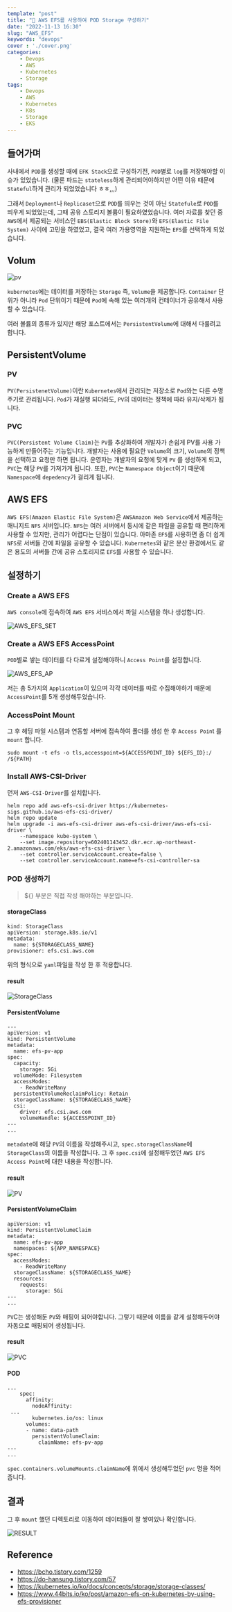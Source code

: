 ```yaml
---
template: "post"
title: "📁 AWS EFS를 사용하여 POD Storage 구성하기"
date: "2022-11-13 16:30"
slug: "AWS_EFS"
keywords: "devops"
cover : './cover.png'
categories: 
    - Devops
    - AWS
    - Kubernetes
    - Storage
tags:
    - Devops
    - AWS
    - Kubernetes
    - K8s
    - Storage
    - EKS
---
```



## 들어가며

사내에서 `POD`를 생성할 때에 `EFK Stack`으로 구성하기전, `POD`별로 `log`를 저장해야할 이슈가 있었습니다. (물론 파드는 `stateless`하게 관리되어야하지만 어떤 이유 때문에 `Stateful`하게 관리가 되었었습니다 ㅎㅎ,,,)

그래서 `Deployment`나 `Replicaset`으로 `POD`를 띄우는 것이 아닌 `Statefule`로 `POD`를 띄우게 되었었는데, 그때 공유 스토리지 볼륨이 필요하였었습니다. 여러 자료를 찾던 중 `AWS`에서 제공되는 서비스인 `EBS(Elastic Block Store)`와 `EFS(Elastic File System)` 사이에 고민을 하였었고, 결국 여러 가용영역을 지원하는 `EFS`를 선택하게 되었습니다.

## Volum

![pv](./pv.png)

`kubernetes`에는 데이터를 저장하는 `Storage` 즉, `Volume`을 제공합니다. `Container` 단위가 아니라 `Pod` 단위이기 때문에 `Pod`에 속해 있는 여러개의 컨테이너가 공유해서 사용할 수 있습니다.

여러 볼륨의 종류가 있지만 해당 포스트에서는 `PersistentVolume`에 대해서 다룰려고 합니다.


## PersistentVolume

### PV
`PV(PersistenetVolume)`이란 `Kubernetes`에서 관리되는 저장소로 `Pod`와는 다른 수명 주기로 관리됩니다. `Pod`가 재실행 되더라도, `PV`의 데이터는 정책에 따라 유지/삭제가 됩니다.

### PVC
`PVC(Persistent Volume Claim)`는 `PV`를 추상화하여 개발자가 손쉽게 PV를 사용 가능하게 만들어주는 기능입니다. 개발자는 사용에 필요한 `Volume`의 크기, `Volume`의 정책을 선택하고 요청만 하면 됩니다. 운영자는 개발자의 요청에 맞게 `PV` 를 생성하게 되고, `PVC`는 해당 `PV`를 가져가게 됩니다.
또한, `PVC`는 `Namespace Object`이기 때문에 `Namespace`에 `depedency`가 걸리게 됩니다.


## AWS EFS
`AWS EFS(Amazon Elastic File System)`은 `AWSAmazon Web Service`에서 제공하는 매니지드 `NFS` 서버입니다. `NFS`는 여러 서버에서 동시에 같은 파일을 공유할 때 편리하게 사용할 수 있지만, 관리가 어렵다는 단점이 있습니다. 아마존 `EFS`를 사용하면 좀 더 쉽게 `NFS`로 서버들 간에 파일을 공유할 수 있습니다. `Kubernetes`와 같은 분산 환경에서도 같은 용도의 서버들 간에 공유 스토리지로 `EFS`를 사용할 수 있습니다. 




## 설정하기

### Create a AWS EFS 
`AWS console`에 접속하여 `AWS EFS` 서비스에서 파일 시스템을 하나 생성합니다.

![AWS_EFS_SET](./AWS_EFS_SET.png)

### Create a AWS EFS AccessPoint
`POD`별로 쌓는 데이터를 다 다르게 설정해야하니 `Access Point`를 설정합니다.


![AWS_EFS_AP](./AWS_EFS_AP.png)

저는 총 5가지의 `Application`이 있으며 각각 데이터를 따로 수집해야하기 때문에 `AccessPoint`를 5개 생성해두었습니다.


### AccessPoint Mount

그 후 헤딩 파일 시스템과 연동할 서버에 접속하여 폴더를 생성 한 후 `Access Poin`t 를 `mount` 합니다.

```
sudo mount -t efs -o tls,accesspoint=${ACCESSPOINT_ID} ${EFS_ID}:/ /${PATH}
```

### Install  AWS-CSI-Driver 

먼저 `AWS-CSI-Driver`를 설치합니다.

```
helm repo add aws-efs-csi-driver https://kubernetes-sigs.github.io/aws-efs-csi-driver/
helm repo update
helm upgrade -i aws-efs-csi-driver aws-efs-csi-driver/aws-efs-csi-driver \
    --namespace kube-system \
    --set image.repository=602401143452.dkr.ecr.ap-northeast-2.amazonaws.com/eks/aws-efs-csi-driver \
    --set controller.serviceAccount.create=false \
    --set controller.serviceAccount.name=efs-csi-controller-sa

```



### POD 생성하기

> ${} 부분은 직접 작성 해야하는 부분입니다.

#### storageClass
```
kind: StorageClass
apiVersion: storage.k8s.io/v1
metadata:
  name: ${STORAGECLASS_NAME}
provisioner: efs.csi.aws.com
```
위의 형식으로 `yaml`파일을 작성 한 후 적용합니다.

#### result

![StorageClass](./StoageClass.png)


#### PersistentVolume
```
---
apiVersion: v1
kind: PersistentVolume
metadata:
  name: efs-pv-app
spec:
  capacity:
    storage: 5Gi
  volumeMode: Filesystem
  accessModes:
    - ReadWriteMany
  persistentVolumeReclaimPolicy: Retain
  storageClassName: ${STORAGECLASS_NAME}
  csi:
    driver: efs.csi.aws.com
    volumeHandle: ${ACCESSPOINT_ID}
---
...
```

`metadat`e에 해당 `PV`의 이름을 작성해주시고, `spec.storageClassName`에 `StorageClass`의 이름을 작성합니다.
그 후 `spec.csi`에 설정해두었던 `AWS EFS Access Point`에 대한 내용을 작성합니다.

#### result

![PV](./PersisteneVolume.png)


#### PersistentVolumeClaim
```
apiVersion: v1
kind: PersistentVolumeClaim
metadata:
  name: efs-pv-app
  namespaces: ${APP_NAMESPACE}
spec:
  accessModes:
    - ReadWriteMany
  storageClassName: ${STORAGECLASS_NAME}
  resources:
    requests:
      storage: 5Gi
---
...
```

`PV`C는 생성해둔 `PV`와 매핑이 되어야합니다. 그렇기 때문에 이름을 같게 설정해두어야 자동으로 매핑되어 생성됩니다.

#### result

![PVC](./PersistentVolumeClaim.png)

#### POD

```
...
    spec:
      affinity:
        nodeAffinity:
 ...
        kubernetes.io/os: linux
      volumes:
      - name: data-path
        persistentVolumeClaim:
          claimName: efs-pv-app
---
...
```

`spec.containers.volumeMounts.claimName`에 위에서 생성해두었던 `pvc` 명을 적어줍니다.




## 결과

그 후 `mount` 했던 디렉토리로 이동하여 데이터들이 잘 쌓여있나 확인합니다.



![RESULT](./AWS_EFS_LOG.png)


## Reference
- https://bcho.tistory.com/1259
- https://do-hansung.tistory.com/57
- https://kubernetes.io/ko/docs/concepts/storage/storage-classes/
- https://www.44bits.io/ko/post/amazon-efs-on-kubernetes-by-using-efs-provisioner
